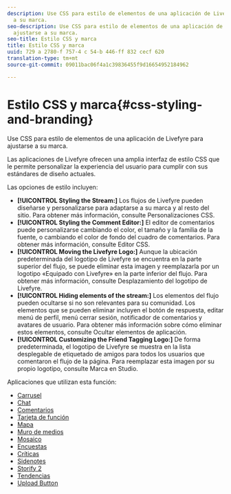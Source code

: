 ```yaml
---
description: Use CSS para estilo de elementos de una aplicación de Livefyre para ajustarse
  a su marca.
seo-description: Use CSS para estilo de elementos de una aplicación de Livefyre para
  ajustarse a su marca.
seo-title: Estilo CSS y marca
title: Estilo CSS y marca
uuid: 729 a 2780-f 757-4 c 54-b 446-ff 832 cecf 620
translation-type: tm+mt
source-git-commit: 09011bac06f4a1c39836455f9d16654952184962

---
```



# Estilo CSS y marca{#css-styling-and-branding}

Use CSS para estilo de elementos de una aplicación de Livefyre para ajustarse a su marca.

Las aplicaciones de Livefyre ofrecen una amplia interfaz de estilo CSS que le permite personalizar la experiencia del usuario para cumplir con sus estándares de diseño actuales.

Las opciones de estilo incluyen:

* **[!UICONTROL Styling the Stream:]** Los flujos de Livefyre pueden diseñarse y personalizarse para adaptarse a su marca y al resto del sitio. Para obtener más información, consulte Personalizaciones CSS.
* **[!UICONTROL Styling the Comment Editor:]** El editor de comentarios puede personalizarse cambiando el color, el tamaño y la familia de la fuente, o cambiando el color de fondo del cuadro de comentarios. Para obtener más información, consulte Editor CSS.
* **[!UICONTROL Moving the Livefyre Logo:]** Aunque la ubicación predeterminada del logotipo de Livefyre se encuentra en la parte superior del flujo, se puede eliminar esta imagen y reemplazarla por un logotipo «Equipado con Livefyre» en la parte inferior del flujo. Para obtener más información, consulte Desplazamiento del logotipo de Livefyre.
* **[!UICONTROL Hiding elements of the stream:]** Los elementos del flujo pueden ocultarse si no son relevantes para su comunidad. Los elementos que se pueden eliminar incluyen el botón de respuesta, editar menú de perfil, menú cerrar sesión, notificador de comentarios y avatares de usuario. Para obtener más información sobre cómo eliminar estos elementos, consulte Ocultar elementos de aplicación.
* **[!UICONTROL Customizing the Friend Tagging Logo:]** De forma predeterminada, el logotipo de Livefyre se muestra en la lista desplegable de etiquetado de amigos para todos los usuarios que comentaron el flujo de la página. Para reemplazar esta imagen por su propio logotipo, consulte Marca en Studio.

Aplicaciones que utilizan esta función:

* [Carrusel](/help/using/c-about-apps/c-carousel-app/c-carousel-app.md#c_carousel_app)
* [Chat](/help/using/c-about-apps/c-chat-app/c-chat-app.md#c_chat_app)
* [Comentarios](/help/using/c-about-apps/c-comments/c-comments.md)
* [Tarjeta de función](/help/using/c-about-apps/c-feature-card-app/c-feature-card-app.md#c_feature_card_app)
* [Mapa](/help/using/c-about-apps/c-map-app/c-map-app.md#c_map_app)
* [Muro de medios](/help/using/c-about-apps/c-media-wall-app/c-media-wall-app.md#c_media_wall_app)
* [Mosaico](/help/using/c-about-apps/c-mosaic-app/c-mosaic-app.md#c_mosaic_app)
* [Encuestas](/help/using/c-about-apps/c-polls-app/c-polls-app.md#c_polls_app)
* [Críticas](/help/using/c-about-apps/c-reviews-app/c-reviews-app.md#c_reviews_app)
* [Sidenotes](/help/using/c-about-apps/c-sidenotes-app/c-sidenotes-app.md#c_sidenotes_app)
* [Storify 2](/help/using/c-about-apps/c-storify2/c-storify2.md#c_storify2)
* [Tendencias](/help/using/c-about-apps/c-trending-app/c-trending-app.md#c_trending_app)
* [Upload Button](/help/using/c-about-apps/c-upload-button-app/c-upload-button-app.md#c_upload_button_app)

